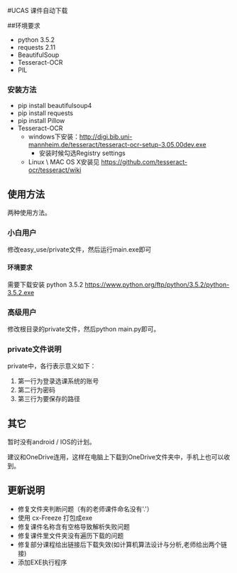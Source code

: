 #UCAS 课件自动下载

##环境要求

- python 3.5.2
- requests 2.11
- BeautifulSoup
- Tesseract-OCR
- PIL

### 安装方法
- pip install beautifulsoup4
- pip install requests
- pip install Pillow
- Tesseract-OCR
  - windows下安装：http://digi.bib.uni-mannheim.de/tesseract/tesseract-ocr-setup-3.05.00dev.exe
    - 安装时候勾选Registry settings
  - Linux  \  MAC OS X安装见 https://github.com/tesseract-ocr/tesseract/wiki


## 使用方法

两种使用方法。

### 小白用户

修改easy_use/private文件，然后运行main.exe即可

#### 环境要求
需要下载安装 python 3.5.2 https://www.python.org/ftp/python/3.5.2/python-3.5.2.exe

### 高级用户

修改根目录的private文件，然后python main.py即可。

### private文件说明

private中，各行表示意义如下：

1. 第一行为登录选课系统的账号
2. 第二行为密码
3. 第三行为要保存的路径


## 其它

暂时没有android / IOS的计划。

建议和OneDrive连用，这样在电脑上下载到OneDrive文件夹中，手机上也可以收到。


## 更新说明
- 修复文件夹判断问题（有的老师课件命名没有'.'）
- 使用 cx-Freeze 打包成exe
- 修复课件名称含有空格导致解析失败问题
- 修复课件里文件夹没有遍历下载的问题
- 修复部分课程给出链接后下载失效(如计算机算法设计与分析,老师给出两个链接)
- 添加EXE执行程序

